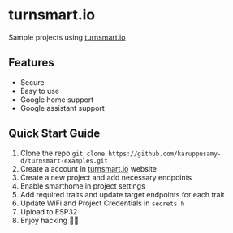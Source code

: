 # turnsmart.io

Sample projects using [turnsmart.io](https://io.karuppusamy.me)

## Features

- Secure
- Easy to use
- Google home support
- Google assistant support

## Quick Start Guide

1. Clone the repo `git clone https://github.com/karuppusamy-d/turnsmart-examples.git`
2. Create a account in [turnsmart.io](https://io.karuppusamy.me) website
3. Create a new project and add necessary endpoints
4. Enable smarthome in project settings
5. Add required traits and update target endpoints for each trait
6. Update WiFi and Project Credentials in `secrets.h`
7. Upload to ESP32
8. Enjoy hacking 🧑‍💻
